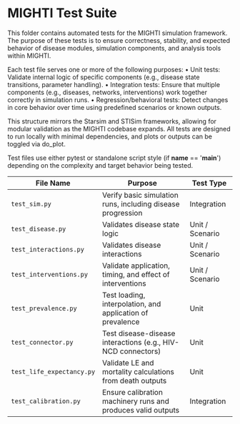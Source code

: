# MIGHTI Test Suite

This folder contains automated tests for the MIGHTI simulation framework. The purpose of these tests is to ensure correctness, stability, and expected behavior of disease modules, simulation components, and analysis tools within MIGHTI.

Each test file serves one or more of the following purposes:
	•	Unit tests: Validate internal logic of specific components (e.g., disease state transitions, parameter handling).
	•	Integration tests: Ensure that multiple components (e.g., diseases, networks, interventions) work together correctly in simulation runs.
	•	Regression/behavioral tests: Detect changes in core behavior over time using predefined scenarios or known outputs.

This structure mirrors the Starsim and STISim frameworks, allowing for modular validation as the MIGHTI codebase expands. All tests are designed to run locally with minimal dependencies, and plots or outputs can be toggled via do_plot.

Test files use either pytest or standalone script style (if __name__ == '__main__') depending on the complexity and target behavior being tested.

| File Name              | Purpose                                                       | Test Type      |
|------------------------|---------------------------------------------------------------|----------------|
| `test_sim.py`          | Verify basic simulation runs, including disease progression   | Integration    |
| `test_disease.py`      | Validates disease state logic                                 | Unit / Scenario |
| `test_interactions.py`  | Validates disease interactions                             | Unit / Scenario |
| `test_interventions.py` | Validate application, timing, and effect of interventions    | Unit / Scenario |
| `test_prevalence.py`   | Test loading, interpolation, and application of prevalence    | Unit           |
| `test_connector.py`    | Test disease-disease interactions (e.g., HIV-NCD connectors)  | Unit           |
| `test_life_expectancy.py` | Validate LE and mortality calculations from death outputs   | Unit           |
| `test_calibration.py`  | Ensure calibration machinery runs and produces valid outputs  | Integration    |


